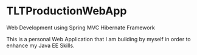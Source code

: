 # TLTProductionWebApp
Web Development using Spring MVC Hibernate Framework

This is a personal Web Application that I am building by myself in order to enhance my Java EE Skills.
